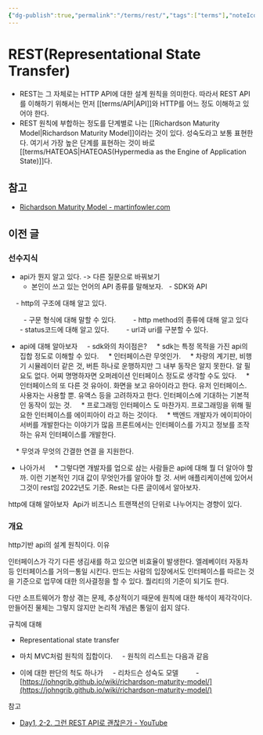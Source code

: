 ```yaml
---
{"dg-publish":true,"permalink":"/terms/rest/","tags":["terms"],"noteIcon":"","created":"2024-01-01T15:28:41.025+09:00","updated":"2024-01-28T19:09:11.388+09:00"}
---
```



# REST(Representational State Transfer)
- REST는 그 자체로는 HTTP API에 대한 설계 원칙을 의미한다. 따라서 REST API를 이해하기 위해서는 먼저 [[terms/API\|API]]와 HTTP를 어느 정도 이해하고 있어야 한다.
- REST 원칙에 부합하는 정도를 단계별로 나는 [[Richardson Maturity Model\|Richardson Maturity Model]]이라는 것이 있다. 성숙도라고 보통 표현한다. 여기서 가장 높은 단계를 표현하는 것이 바로 [[terms/HATEOAS\|HATEOAS(Hypermedia as the Engine of Application State)]]다.

## 참고
- [Richardson Maturity Model - martinfowler.com](https://martinfowler.com/articles/richardsonMaturityModel.html)


## 이전 글
### 선수지식
- api가 뭔지 알고 있다. -> 다른 질문으로 바꿔보기
  - 본인이 쓰고 있는 언어의 API 종류를 말해보자.
  - SDK와 API

  
    - http의 구조에 대해 알고 있다.

        - 구문 형식에 대해 말할 수 있다.
        - http method의 종류에 대해 알고 있다
        - status코드에 대해 알고 있다.
        - url과 uri를 구분할 수 있다.

- api에 대해 알아보자
    - sdk와의 차이점은?
    * sdk는 특정 목적을 가진 api의 집합 정도로 이해할 수 있다.
    * 인터페이스란 무엇인가.
    * 차량의 계기판, 비행기 시뮬레이터 같은 것, 버튼 하나로 운행하지만 그 내부 동작은 알지 못한다. 알 필요도 없다. 어찌 명명하자면 오퍼레이션 인터페이스 정도로 생각할 수도 있다.
    * 인터페이스의 또 다른 것 유아이. 화면을 보고 유아이라고 한다. 유저 인터페이스. 사용자는 사용할 뿐. 유액스 등을 고려하자고 한다. 인터페이스에 기대하는 기본적인 동작이 있는 것.
    * 프로그래밍 인터페이스 도 마찬가지. 프로그래밍을 위해 필요한 인터페이스를 에이피아이 라고 하는 것이다.
    * 백엔드 개발자가 에이피아이 서버를 개발한다는 이야기가 많음 프론트에서는 인터페이스를 가지고 정보를 조작하는 유저 인터페이스를 개발한다. 

    * 무엇과 무엇의 간결한 연결 을 지원한다.

* 나아가서
    * 그렇다면 개발자를 업으로 삼는 사람들은 api에 대해 뭘 더 알아야 할까. 이런 기본적인 기대 값이 무엇인가를 알아야 할 것. 서버 애플리케이션에 있어서 그것이 rest임 2022년도 기준. Rest는 다른 글이에서 알아보자.

  

  

http에 대해 알아보자
 Api가 비즈니스 트랜잭션의 단위로 나누어지는 경향이 있다.

  

### 개요

http기반 api의 설계 원칙이다.
이유 

인터페이스가 각기 다른 생김새를 하고 있으면 비효율이 발생한다. 엘레베이터 자동차 등 인터페이스를 거의ㅡ통일 시킨다. 만드는 사람의 입장에서도 인터페이스를 따르는 것을 기준으로 업무에 대한 의사결정을 할 수 있다. 퀄리티의 기준이 되기도 한다.

다만 소프트웨어가 항상 겪는 문제, 추상적이기 때문에 원칙에 대한 해석이 제각각이다. 만들어진 물체는 그렇지 않지만 논리적 개념은 통일이 쉽지 않다.

규칙에 대해
- Representational state transfer
- 마치 MVC처럼 원칙의 집합이다.
    - 원칙의 리스트는 다음과 같음

- 이에 대한 판단의 척도 하나가
    - 리차드슨 성숙도 모델
        - [https://johngrib.github.io/wiki/richardson-maturity-model/](https://johngrib.github.io/wiki/richardson-maturity-model/)



참고
- [Day1, 2-2.  그런 REST API로 괜찮은가 - YouTube](https://www.youtube.com/watch?v=RP_f5dMoHFc&ab_channel=NAVERD2)